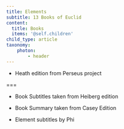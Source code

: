 ```yaml
---
title: Elements
subtitle: 13 Books of Euclid
content:
  title: Books
  items: '@self.children'
child_type: article
taxonomy:
    photon:
        - header
---
```


- Heath edition from Perseus project

===

- Book Subtitles taken from Heiberg edition

- Book Summary taken from Casey Edition

- Element subtitles by Phi
